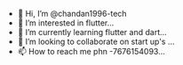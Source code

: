 - 👋 Hi, I’m @chandan1996-tech
- 👀 I’m interested in flutter...
- 🌱 I’m currently learning flutter and dart...
- 💞️ I’m looking to collaborate on start up's ...
- 📫 How to reach me phn -7676154093...

<!---
chandan1996-tech/chandan1996-tech is a ✨ special ✨ repository because its `README.md` (this file) appears on your GitHub profile.
You can click the Preview link to take a look at your changes.
--->
